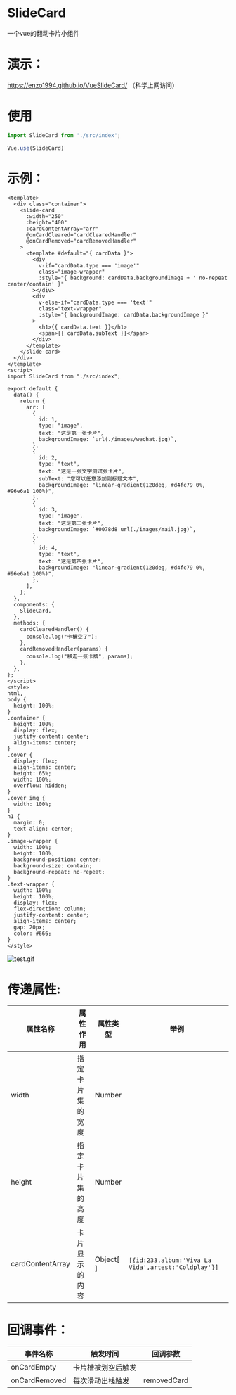 # SlideCard
一个vue的翻动卡片小组件

# 演示：
https://enzo1994.github.io/VueSlideCard/ （科学上网访问）

# 使用
```js
import SlideCard from './src/index';

Vue.use(SlideCard)
```

# 示例：
```vue
<template>
  <div class="container">
    <slide-card
      :width="250"
      :height="400"
      :cardContentArray="arr"
      @onCardCleared="cardClearedHandler"
      @onCardRemoved="cardRemovedHandler"
    >
      <template #default="{ cardData }">
        <div
          v-if="cardData.type === 'image'"
          class="image-wrapper"
          :style="{ background: cardData.backgroundImage + ' no-repeat center/contain' }"
        ></div>
        <div
          v-else-if="cardData.type === 'text'"
          class="text-wrapper"
          :style="{ backgroundImage: cardData.backgroundImage }"
        >
          <h1>{{ cardData.text }}</h1>
          <span>{{ cardData.subText }}</span>
        </div>
      </template>
    </slide-card>
  </div>
</template>
<script>
import SlideCard from "./src/index";

export default {
  data() {
    return {
      arr: [
        {
          id: 1,
          type: "image",
          text: "这是第一张卡片",
          backgroundImage: `url(./images/wechat.jpg)`,
        },
        {
          id: 2,
          type: "text",
          text: "这是一张文字测试张卡片",
          subText: "您可以任意添加副标题文本",
          backgroundImage: "linear-gradient(120deg, #d4fc79 0%, #96e6a1 100%)",
        },
        {
          id: 3,
          type: "image",
          text: "这是第三张卡片",
          backgroundImage: `#0078d8 url(./images/mail.jpg)`,
        },
        {
          id: 4,
          type: "text",
          text: "这是第四张卡片",
          backgroundImage: "linear-gradient(120deg, #d4fc79 0%, #96e6a1 100%)",
        },
      ],
    };
  },
  components: {
    SlideCard,
  },
  methods: {
    cardClearedHandler() {
      console.log("卡槽空了");
    },
    cardRemovedHandler(params) {
      console.log("移走一张卡牌", params);
    },
  },
};
</script>
<style>
html,
body {
  height: 100%;
}
.container {
  height: 100%;
  display: flex;
  justify-content: center;
  align-items: center;
}
.cover {
  display: flex;
  align-items: center;
  height: 65%;
  width: 100%;
  overflow: hidden;
}
.cover img {
  width: 100%;
}
h1 {
  margin: 0;
  text-align: center;
}
.image-wrapper {
  width: 100%;
  height: 100%;
  background-position: center;
  background-size: contain;
  background-repeat: no-repeat;
}
.text-wrapper {
  width: 100%;
  height: 100%;
  display: flex;
  flex-direction: column;
  justify-content: center;
  align-items: center;
  gap: 20px;
  color: #666;
}
</style>
```
![test.gif](https://i.loli.net/2019/12/16/bPlCLyrpjnV8KWg.gif)
# 传递属性:
|属性名称|属性作用|属性类型|举例|
|--|--|--|--|
|width|指定卡片集的宽度|Number|
|height|指定卡片集的高度|Number|
|cardContentArray|卡片显示的内容|Object[ ]|`[{id:233,album:'Viva La Vida',artest:'Coldplay'}]`|

# 回调事件：
|事件名称|触发时间|回调参数|
|--|--|--|
|onCardEmpty|卡片槽被划空后触发||
|onCardRemoved|每次滑动出栈触发|removedCard|


